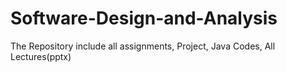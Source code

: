# Software-Design-and-Analysis
The Repository include all assignments, Project, Java Codes, All Lectures(pptx)
